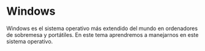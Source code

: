 # Windows

Windows es el sistema operativo más extendido del mundo en ordenadores de sobremesa y portátiles. En este tema aprendremos a manejarnos en este sistema operativo.